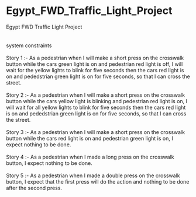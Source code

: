 # Egypt_FWD_Traffic_Light_Project
Egypt FWD Traffic Light Project
<br><br>
<br>system constraints<br>
<br>Story 1 :- As a pedestrian when I will make a short press on the
crosswalk button while the cars green light is on and pedestrian red
light is off, I will wait for the yellow lights to blink for five seconds then
the cars red light is on and pededstrian green light is on for five
seconds, so that I can cross the street.<br>
<br>Story 2 :- As a pedestrian when I will make a short press on the
crosswalk button while the cars yellow light is blinking and pedestrian
red light is on, I will wait for all yellow lights to blink for five seconds
then the cars red light is on and pededstrian green light is on for five
seconds, so that I can cross the street.<br>
<br>Story 3 :- As a pedestrian when I will make a short press on the
crosswalk button while the cars red light is on and pedestrian green
light is on, I expect nothing to be done.<br>
<br>Story 4 :- As a pedestrian when I made a long press on the crosswalk
button, I expect nothing to be done.<br>
<br>Story 5 :- As a pedestrian when I made a double press on the
crosswalk button, I expect that the first press will do the action and
nothing to be done after the second press.<br>
